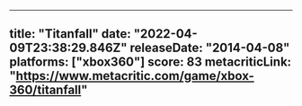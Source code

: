 
---
title: "Titanfall"
date: "2022-04-09T23:38:29.846Z"
releaseDate: "2014-04-08"
platforms: ["xbox360"]
score: 83
metacriticLink: "https://www.metacritic.com/game/xbox-360/titanfall"
---
